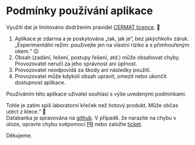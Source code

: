 
# Podmínky používání aplikace

<div class="caution" label="Upozornění">
  Využití dat je limitováno dodržením pravidel <a href="https://prijimacky.cermat.cz/files/files/CZVV_pravidla-vyuziti-webstrankyn.pdf">CERMAT licence</a>. 🤦
</div>

1. Aplikace je zdarma a je poskytována „tak, jak je“, bez jakýchkoliv záruk. „Experimentální režim: používejte jen na vlastní riziko a s přimhouřeným okem.“ 😉
2. Obsah (zadání, řešení, postupy řešení, atd.) může obsahovat chyby. Provozovatel neručí za jeho správnost ani úplnost.
3. Provozovatel neodpovídá za škody ani následky použití.
4. Provozovatel může kdykoli obsah upravit, omezit nebo ukončit dostupnost aplikace.


Používáním této aplikace uživatel souhlasí s výše uvedenými podmínkami.

<div class="warning" label="Pozor">
  Tohle je zatím spíš laboratorní křeček než hotový produkt. Může občas utéct z klece.“ 🐹
</div>

<div class="tip" label="Hlášení chyb">
  Databanka je spravována na <a href="https://github.com/rsamec/cermat"><i class="fa-brands fa-github"></i> github</a>.
  V případě. že narazíte na chybu v úloze, opravte chybu svépomocí <a href="https://github.com/rsamec/cermat/pulls" target="_blank">PR</a> nebo založte <a href="https://github.com/rsamec/cermat/issues">ticket</a>.

  Děkujeme.
</div>

